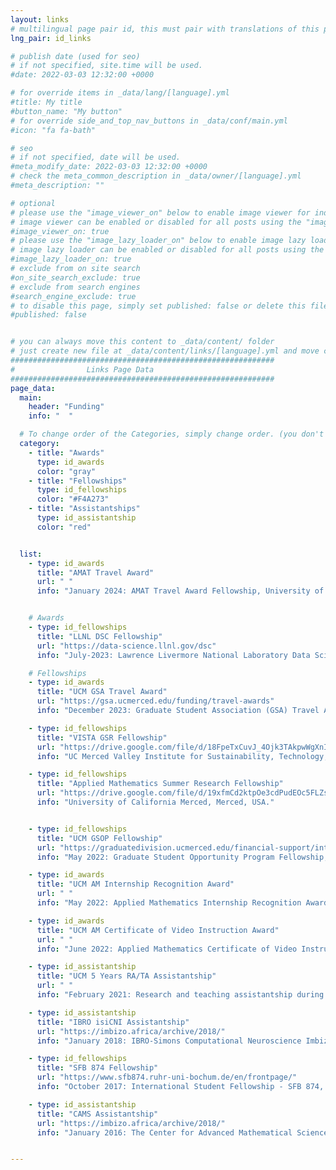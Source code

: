 ```yaml
---
layout: links
# multilingual page pair id, this must pair with translations of this page. (This name must be unique)
lng_pair: id_links

# publish date (used for seo)
# if not specified, site.time will be used.
#date: 2022-03-03 12:32:00 +0000

# for override items in _data/lang/[language].yml
#title: My title
#button_name: "My button"
# for override side_and_top_nav_buttons in _data/conf/main.yml
#icon: "fa fa-bath"

# seo
# if not specified, date will be used.
#meta_modify_date: 2022-03-03 12:32:00 +0000
# check the meta_common_description in _data/owner/[language].yml
#meta_description: ""

# optional
# please use the "image_viewer_on" below to enable image viewer for individual pages or posts (_posts/ or [language]/_posts folders).
# image viewer can be enabled or disabled for all posts using the "image_viewer_posts: true" setting in _data/conf/main.yml.
#image_viewer_on: true
# please use the "image_lazy_loader_on" below to enable image lazy loader for individual pages or posts (_posts/ or [language]/_posts folders).
# image lazy loader can be enabled or disabled for all posts using the "image_lazy_loader_posts: true" setting in _data/conf/main.yml.
#image_lazy_loader_on: true
# exclude from on site search
#on_site_search_exclude: true
# exclude from search engines
#search_engine_exclude: true
# to disable this page, simply set published: false or delete this file
#published: false


# you can always move this content to _data/content/ folder
# just create new file at _data/content/links/[language].yml and move content below.
###########################################################
#                Links Page Data
###########################################################
page_data:
  main:
    header: "Funding"
    info: "  "

  # To change order of the Categories, simply change order. (you don't need to change list order.)
  category:
    - title: "Awards"
      type: id_awards
      color: "gray"
    - title: "Fellowships"
      type: id_fellowships
      color: "#F4A273"
    - title: "Assistantships"
      type: id_assistantship
      color: "red"


  list:
    - type: id_awards
      title: "AMAT Travel Award"
      url: " "
      info: "January 2024: AMAT Travel Award Fellowship, University of California, Merced (UCM)"


    # Awards
    - type: id_fellowships
      title: "LLNL DSC Fellowship"
      url: "https://data-science.llnl.gov/dsc"
      info: "July-2023: Lawrence Livermore National Laboratory Data Science Challenge Grad Fellowship"

    # Fellowships
    - type: id_awards
      title: "UCM GSA Travel Award"
      url: "https://gsa.ucmerced.edu/funding/travel-awards"
      info: "December 2023: Graduate Student Association (GSA) Travel Award Fellowship, University of California, Merced (UCM)"

    - type: id_fellowships
      title: "VISTA GSR Fellowship"
      url: "https://drive.google.com/file/d/18FpeTxCuvJ_4Ojk3TAkpwWgXnI-rYe6L/view?usp=sharing" 
      info: "UC Merced Valley Institute for Sustainability, Technology, and Agriculture GSR Fellowship, University of California Merced, Merced, USA." 

    - type: id_fellowships
      title: "Applied Mathematics Summer Research Fellowship"
      url: "https://drive.google.com/file/d/19xfmCd2ktpOe3cdPudEOc5FLZsoMuqio/view?usp=sharing" 
      info: "University of California Merced, Merced, USA." 


    - type: id_fellowships
      title: "UCM GSOP Fellowship"
      url: "https://graduatedivision.ucmerced.edu/financial-support/internal-fellowships/graduate-student-opportunity-program"
      info: "May 2022: Graduate Student Opportunity Program Fellowship, University of California, Merced (UCM)" 

    - type: id_awards
      title: "UCM AM Internship Recognition Award"
      url: " "
      info: "May 2022: Applied Mathematics Internship Recognition Award, University of California, Merced (UCM)"

    - type: id_awards
      title: "UCM AM Certificate of Video Instruction Award"
      url: " "
      info: "June 2022: Applied Mathematics Certificate of Video Instruction Award, University of California, Merced (UCM)"

    - type: id_assistantship
      title: "UCM 5 Years RA/TA Assistantship"
      url: " "
      info: "February 2021: Research and teaching assistantship during Ph.D., University of California, Merced (UCM)"

    - type: id_assistantship
      title: "IBRO isiCNI Assistantship"
      url: "https://imbizo.africa/archive/2018/"
      info: "January 2018: IBRO-Simons Computational Neuroscience Imbizo Summer School, travel, accommodation and financial assistantship"  

    - type: id_fellowships
      title: "SFB 874 Fellowship"
      url: "https://www.sfb874.ruhr-uni-bochum.de/en/frontpage/"
      info: "October 2017: International Student Fellowship - SFB 874, Ruhr University Bochum, October 2016, NRW, Germnay"  

    - type: id_assistantship
      title: "CAMS Assistantship"
      url: "https://imbizo.africa/archive/2018/"
      info: "January 2016: The Center for Advanced Mathematical Sciences (CAMS) Financial Assistantship, Computational Neuroscience by the Mediterranean Winter School, January 2016, AUB, Lebanon"  


---
```















